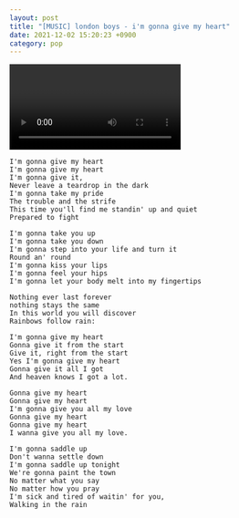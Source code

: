 ```yaml
---
layout: post
title: "[MUSIC] london boys - i'm gonna give my heart"
date: 2021-12-02 15:20:23 +0900
category: pop
---
```


<div class="video-container">
    <video id="player" class="video-js vjs-default-skin vjs-big-play-centered" data-json="/public/json/pop/london boys - i'm gonna give my heart.json"></video>
</div>

```
I'm gonna give my heart
I'm gonna give my heart
I'm gonna give it,
Never leave a teardrop in the dark
I'm gonna take my pride
The trouble and the strife
This time you'll find me standin' up and quiet
Prepared to fight

I'm gonna take you up
I'm gonna take you down
I'm gonna step into your life and turn it
Round an' round
I'm gonna kiss your lips
I'm gonna feel your hips
I'm gonna let your body melt into my fingertips

Nothing ever last forever
nothing stays the same
In this world you will discover
Rainbows follow rain:

I'm gonna give my heart
Gonna give it from the start
Give it, right from the start
Yes I'm gonna give my heart
Gonna give it all I got
And heaven knows I got a lot.

Gonna give my heart
Gonna give my heart
I'm gonna give you all my love
Gonna give my heart
Gonna give my heart
I wanna give you all my love.

I'm gonna saddle up
Don't wanna settle down
I'm gonna saddle up tonight
We're gonna paint the town
No matter what you say
No matter how you pray
I'm sick and tired of waitin' for you,
Walking in the rain
```